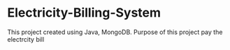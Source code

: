 # Electricity-Billing-System
This project created using Java, MongoDB. Purpose of this project pay the electrcity bill
